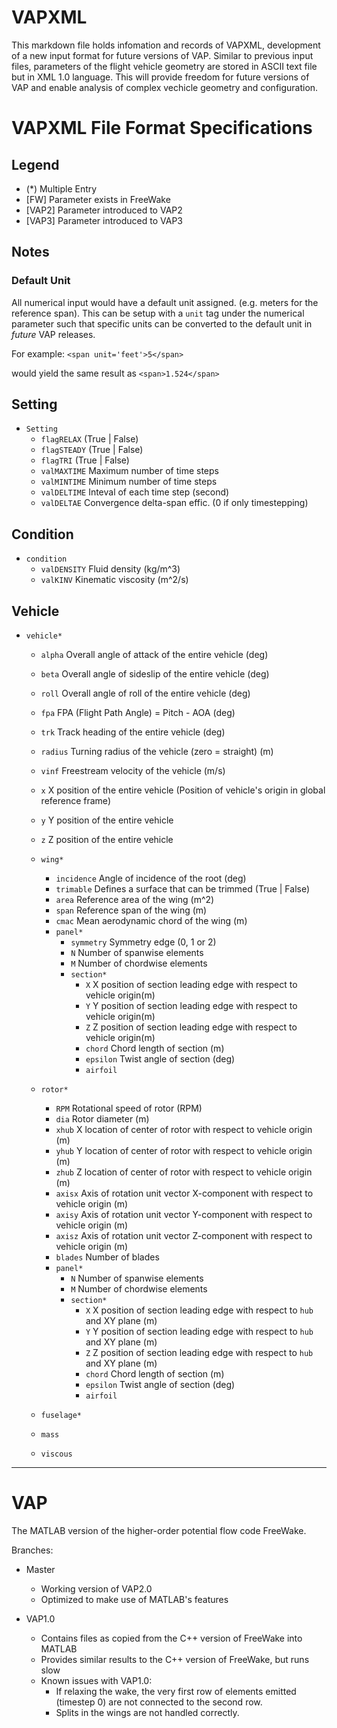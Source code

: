 # VAPXML
This markdown file holds infomation and records of VAPXML, development of a new input format for future versions of VAP. Similar to previous input files, parameters of the flight vehicle geometry are stored in ASCII text file but in XML 1.0 language. This will provide freedom for future versions of VAP and enable analysis of complex vechicle geometry and configuration. 


# VAPXML File Format Specifications
## Legend
- (\*)  Multiple Entry
- [FW] Parameter exists in FreeWake
- [VAP2] Parameter introduced to VAP2
- [VAP3] Parameter introduced to VAP3

## Notes
### Default Unit
All numerical input would have a default unit assigned. (e.g. meters for the reference span). This can be setup with a `unit` tag under the numerical parameter such that specific units can be converted to the default unit in *future* VAP releases.

For example:
`<span unit='feet'>5</span>` 

would yield the same result as
`<span>1.524</span>`


## Setting
- `Setting`
	- `flagRELAX` (True | False)
	- `flagSTEADY` (True | False)
	- `flagTRI` (True | False)
	- `valMAXTIME` Maximum number of time steps
	- `valMINTIME` Minimum number of time steps
	- `valDELTIME` Inteval of each time step (second)
	- `valDELTAE` Convergence delta-span effic. (0 if only timestepping)



## Condition
- `condition`
	- `valDENSITY` Fluid density (kg/m^3)
	- `valKINV` Kinematic viscosity (m^2/s)


## Vehicle
- `vehicle*`
	- `alpha` Overall angle of attack of the entire vehicle (deg)
	- `beta` Overall angle of sideslip of the entire vehicle (deg)
	- `roll` Overall angle of roll of the entire vehicle (deg)
	- `fpa` FPA (Flight Path Angle) = Pitch - AOA (deg)
	- `trk` Track heading of the entire vehicle (deg)
	- `radius` Turning radius of the vehicle (zero = straight) (m)
	- `vinf` Freestream velocity of the vehicle (m/s)
	- `x` X position of the entire vehicle (Position of vehicle's origin in global reference frame)
	- `y` Y position of the entire vehicle 
	- `z` Z position of the entire vehicle 

	
	- `wing*`
		- `incidence` Angle of incidence of the root (deg)
		- `trimable` Defines a surface that can be trimmed (True | False)
		- `area` Reference area of the wing (m^2)
		- `span` Reference span of the wing (m)
		- `cmac` Mean aerodynamic chord of the wing (m)
		- `panel*`
			- `symmetry` Symmetry edge (0, 1 or 2)
			- `N` Number of spanwise elements
			- `M` Number of chordwise elements
			- `section*`
				- `X` X position of section leading edge with respect to vehicle origin(m)
				- `Y` Y position of section leading edge with respect to vehicle origin(m)
				- `Z` Z position of section leading edge with respect to vehicle origin(m)
				- `chord` Chord length of section (m)
				- `epsilon` Twist angle of section (deg)
				- `airfoil`

	- `rotor*`
		- `RPM` Rotational speed of rotor (RPM) 
		- `dia` Rotor diameter (m) 
		- `xhub` X location of center of rotor with respect to vehicle origin (m)
		- `yhub` Y location of center of rotor with respect to vehicle origin (m)
		- `zhub` Z location of center of rotor with respect to vehicle origin (m)
		- `axisx` Axis of rotation unit vector X-component with respect to vehicle origin (m)
		- `axisy` Axis of rotation unit vector Y-component with respect to vehicle origin (m)
		- `axisz` Axis of rotation unit vector Z-component with respect to vehicle origin (m)
		- `blades` Number of blades
		- `panel*`
			- `N` Number of spanwise elements
			- `M` Number of chordwise elements
			- `section*`
				- `X` X position of section leading edge with respect to `hub` and XY plane (m)
				- `Y` Y position of section leading edge with respect to `hub` and XY plane (m)
				- `Z` Z position of section leading edge with respect to `hub` and XY plane (m)
				- `chord` Chord length of section (m)
				- `epsilon` Twist angle of section (deg)
				- `airfoil`
	- `fuselage*`
	- `mass`
	- `viscous`

				
---

# VAP
The MATLAB version of the higher-order potential flow code FreeWake.

Branches:
- Master
    - Working version of VAP2.0
    - Optimized to make use of MATLAB's features

- VAP1.0
    - Contains files as copied from the C++ version of FreeWake into MATLAB
	- Provides similar results to the C++ version of FreeWake, but runs slow
    - Known issues with VAP1.0:
        - If relaxing the wake, the very first row of elements emitted (timestep 0) are not connected to the second row. 
        - Splits in the wings are not handled correctly.
